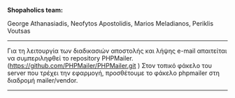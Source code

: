 **Shopaholics team:**

George Athanasiadis, 
Neofytos Apostolidis, 
Marios Meladianos, 
Periklis Voutsas


***
Για τη λειτουργία των διαδικασιών αποστολής και λήψης e-mail απαιτείται να συμπεριληφθεί το repository PHPMailer. (https://github.com/PHPMailer/PHPMailer.git )
Στον τοπικό φάκελο του server που τρέχει την εφαρμογή, προσθέτουμε το φάκελο phpmailer στη διαδρομή mailer/vendor.
***